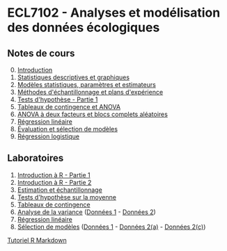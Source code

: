 # ECL7102 - Analyses et modélisation des données écologiques

## Notes de cours

0. [Introduction](notes_cours/0-Introduction.html)
1. [Statistiques descriptives et graphiques](notes_cours/1-Statistiques_descriptives.html)
2. [Modèles statistiques, paramètres et estimateurs](notes_cours/2-Modèles_statistiques.html)
3. [Méthodes d'échantillonnage et plans d'expérience](notes_cours/3-Échantillonnage_expériences.html)
4. [Tests d'hypothèse - Partie 1](notes_cours/4-Tests_hypothese_Partie1.html)
5. [Tableaux de contingence et ANOVA](notes_cours/5-Chi2_ANOVA.html)
6. [ANOVA à deux facteurs et blocs complets aléatoires](notes_cours/6-ANOVA_2_facteurs.html)
7. [Régression linéaire](notes_cours/7-Régression_linéaire.html)
8. [Évaluation et sélection de modèles](notes_cours/8-Sélection_modèles.html)
9. [Régression logistique](notes_cours/9-Régression_logistique.html)

## Laboratoires

1. [Introduction à R - Partie 1](labos/1-IntroR_partie1.html)
2. [Introduction à R - Partie 2](labos/2-IntroR_partie2.html)
3. [Estimation et échantillonnage](labos/3R-Estimation_échantillonnage.html)
4. [Tests d'hypothèse sur la moyenne](labos/4R-Tests_moyenne.html)
5. [Tableaux de contingence](labos/5-Tableaux_contingence.pdf)
6. [Analyse de la variance](labos/6-ANOVA.pdf) ([Données 1](labos/sablefish.csv) - [Données 2](labos/woodstain.csv))
7. [Régression linéaire](labos/7R-Régression_linéaire.html)
8. [Sélection de modèles](labos/8-Sélection_modèles.pdf) ([Données 1](labos/environment.csv) - [Données 2(a)](labos/migration.csv) - [Données 2(c)](labos/migr_test.csv))

[Tutoriel R Markdown](labos/Tutoriel_RMarkdown.html)

